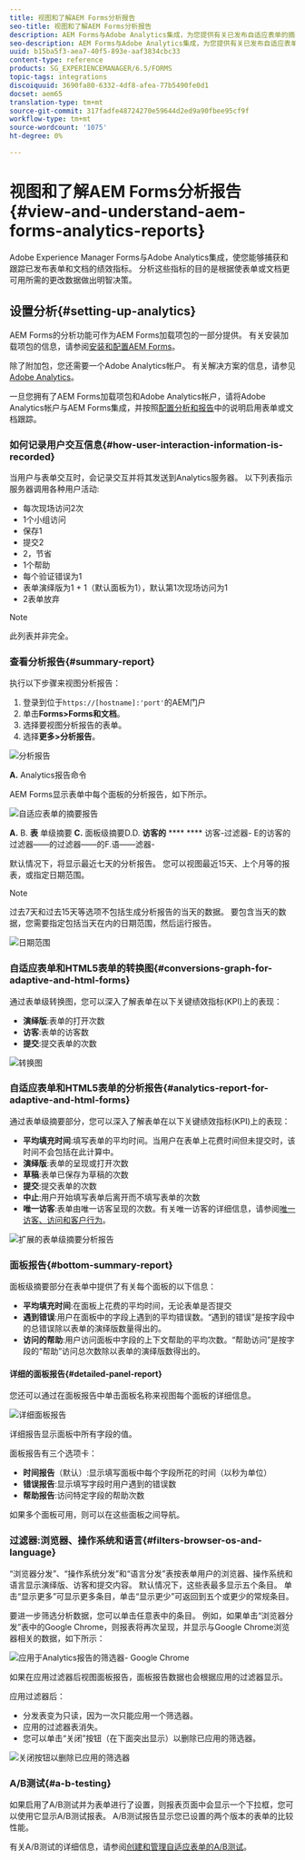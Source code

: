 ```yaml
---
title: 视图和了解AEM Forms分析报告
seo-title: 视图和了解AEM Forms分析报告
description: AEM Forms与Adobe Analytics集成，为您提供有关已发布自适应表单的摘要和详细分析。
seo-description: AEM Forms与Adobe Analytics集成，为您提供有关已发布自适应表单的摘要和详细分析。
uuid: b15ba5f3-aea7-40f5-893e-aaf3834cbc33
content-type: reference
products: SG_EXPERIENCEMANAGER/6.5/FORMS
topic-tags: integrations
discoiquuid: 3690fa80-6332-4df8-afea-77b5490fe0d1
docset: aem65
translation-type: tm+mt
source-git-commit: 317fadfe48724270e59644d2ed9a90fbee95cf9f
workflow-type: tm+mt
source-wordcount: '1075'
ht-degree: 0%

---
```



# 视图和了解AEM Forms分析报告{#view-and-understand-aem-forms-analytics-reports}

Adobe Experience Manager Forms与Adobe Analytics集成，使您能够捕获和跟踪已发布表单和文档的绩效指标。 分析这些指标的目的是根据使表单或文档更可用所需的更改数据做出明智决策。

## 设置分析{#setting-up-analytics}

AEM Forms的分析功能可作为AEM Forms加载项包的一部分提供。 有关安装加载项包的信息，请参阅[安装和配置AEM Forms](../../forms/using/installing-configuring-aem-forms-osgi.md)。

除了附加包，您还需要一个Adobe Analytics帐户。 有关解决方案的信息，请参见[Adobe Analytics](https://www.adobe.com/solutions/digital-analytics.html)。

一旦您拥有了AEM Forms加载项包和Adobe Analytics帐户，请将Adobe Analytics帐户与AEM Forms集成，并按照[配置分析和报告](../../forms/using/configure-analytics-forms-documents.md)中的说明启用表单或文档跟踪。

### 如何记录用户交互信息{#how-user-interaction-information-is-recorded}

当用户与表单交互时，会记录交互并将其发送到Analytics服务器。 以下列表指示服务器调用各种用户活动:

* 每次现场访问2次
* 1个小组访问
* 保存1
* 提交2
* 2，节省
* 1个帮助
* 每个验证错误为1
* 表单演绎版为1 + 1（默认面板为1），默认第1次现场访问为1
* 2表单放弃

>[!NOTE]
>
>此列表并非完全。

### 查看分析报告{#summary-report}

执行以下步骤来视图分析报告：

1. 登录到位于`https://[hostname]:'port'`的AEM门户
1. 单击&#x200B;**Forms>Forms和文档**。
1. 选择要视图分析报告的表单。
1. 选择&#x200B;**更多>分析报告**。

![分析报告](assets/analyticsreport.png)

**A.** Analytics报告命令

AEM Forms显示表单中每个面板的分析报告，如下所示。

![自适应表单的摘要报告](assets/analyticsdashboard_callout.png)

**A.** B. **表** 单级摘要 **C.** 面板级摘要D.D. **访客的**  ****  **** 访客-过滤器- E的访客的过滤器——的过滤器——的F.语——滤器-

默认情况下，将显示最近七天的分析报告。 您可以视图最近15天、上个月等的报表，或指定日期范围。

>[!NOTE]
>
>过去7天和过去15天等选项不包括生成分析报告的当天的数据。 要包含当天的数据，您需要指定包括当天在内的日期范围，然后运行报告。

![日期范围](assets/date-range.png)

### 自适应表单和HTML5表单的转换图{#conversions-graph-for-adaptive-and-html-forms}

通过表单级转换图，您可以深入了解表单在以下关键绩效指标(KPI)上的表现：

* **演绎版**:表单的打开次数
* **访客**:表单的访客数
* **提交**:提交表单的次数

![转换图](assets/conversion-graph.png)

### 自适应表单和HTML5表单的分析报告{#analytics-report-for-adaptive-and-html-forms}

通过表单级摘要部分，您可以深入了解表单在以下关键绩效指标(KPI)上的表现：

* **平均填充时间**:填写表单的平均时间。当用户在表单上花费时间但未提交时，该时间不会包括在此计算中。
* **演绎版**:表单的呈现或打开次数
* **草稿**:表单已保存为草稿的次数
* **提交**:提交表单的次数
* **中止**:用户开始填写表单后离开而不填写表单的次数
* **唯一访客**:表单由唯一访客呈现的次数。有关唯一访客的详细信息，请参阅[唯一访客、访问和客户行为](https://helpx.adobe.com/analytics/kb/unique-visitors-visitor-behavior.html)。

![扩展的表单级摘要分析报告](assets/analytics-report.png)

### 面板报告{#bottom-summary-report}

面板级摘要部分在表单中提供了有关每个面板的以下信息：

* **平均填充时间**:在面板上花费的平均时间，无论表单是否提交
* **遇到错误**:用户在面板中的字段上遇到的平均错误数。“遇到的错误”是按字段中的总错误除以表单的演绎版数量得出的。
* **访问的帮助**:用户访问面板中字段的上下文帮助的平均次数。“帮助访问”是按字段的“帮助”访问总次数除以表单的演绎版数得出的。

#### 详细的面板报告{#detailed-panel-report}

您还可以通过在面板报告中单击面板名称来视图每个面板的详细信息。

![详细面板报告](assets/panel-report-detailed.png)

详细报告显示面板中所有字段的值。

面板报告有三个选项卡：

* **时间报告**（默认）:显示填写面板中每个字段所花的时间（以秒为单位）
* **错误报告**:显示填写字段时用户遇到的错误数
* **帮助报告**:访问特定字段的帮助次数

如果多个面板可用，则可以在这些面板之间导航。

### 过滤器:浏览器、操作系统和语言{#filters-browser-os-and-language}

“浏览器分发”、“操作系统分发”和“语言分发”表按表单用户的浏览器、操作系统和语言显示演绎版、访客和提交内容。 默认情况下，这些表最多显示五个条目。 单击“显示更多”可显示更多条目，单击“显示更少”可返回到五个或更少的常规条目。

要进一步筛选分析数据，您可以单击任意表中的条目。 例如，如果单击“浏览器分发”表中的Google Chrome，则报表将再次呈现，并显示与Google Chrome浏览器相关的数据，如下所示：

![应用于Analytics报告的筛选器- Google Chrome  ](assets/filter-1.png)

如果在应用过滤器后视图面板报告，面板报告数据也会根据应用的过滤器显示。

应用过滤器后：

* 分发表变为只读，因为一次只能应用一个筛选器。
* 应用的过滤器表消失。
* 您可以单击“关闭”按钮（在下面突出显示）以删除已应用的筛选器。

![关闭按钮以删除已应用的筛选器](assets/close-filter.png)

### A/B测试{#a-b-testing}

如果启用了A/B测试并为表单进行了设置，则报表页面中会显示一个下拉框，您可以使用它显示A/B测试报表。 A/B测试报告显示您已设置的两个版本的表单的比较性能。

有关A/B测试的详细信息，请参阅[创建和管理自适应表单的A/B测试](../../forms/using/ab-testing-adaptive-forms.md)。
